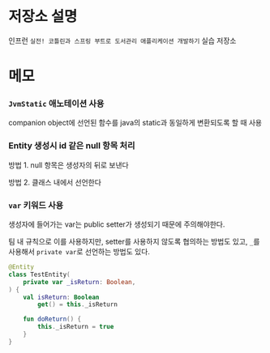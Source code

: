 # 저장소 설명
인프런 `실전! 코틀린과 스프링 부트로 도서관리 애플리케이션 개발하기` 실습 저장소

# 메모 
### `JvmStatic` 애노테이션 사용
companion object에 선언된 함수를 java의 static과 동일하게 변환되도록 할 때 사용

### Entity 생성시 id 같은 null 항목 처리
방법 1. null 항목은 생성자의 뒤로 보낸다

방법 2. 클래스 내에서 선언한다

### `var` 키워드 사용
생성자에 들어가는 var는 public setter가 생성되기 때문에 주의해야한다. 

팀 내 규칙으로 이를 사용하지만, setter를 사용하지 않도록 협의하는 방법도 있고, `_`를 사용해서 `private var`로 선언하는 방법도 있다. 
```kotlin
@Entity
class TestEntity(
    private var _isReturn: Boolean,
) {
    val isReturn: Boolean
        get() = this._isReturn

    fun doReturn() {
        this._isReturn = true
    }
}
```